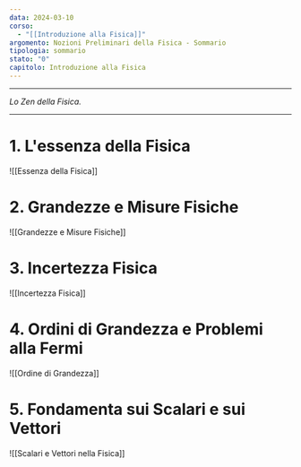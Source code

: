 ```yaml
---
data: 2024-03-10
corso:
  - "[[Introduzione alla Fisica]]"
argomento: Nozioni Preliminari della Fisica - Sommario
tipologia: sommario
stato: "0"
capitolo: Introduzione alla Fisica
---
```

- - -
*Lo Zen della Fisica.*
- - -
# 1. L'essenza della Fisica
![[Essenza della Fisica]]

# 2. Grandezze e Misure Fisiche
![[Grandezze e Misure Fisiche]]

# 3. Incertezza Fisica
![[Incertezza Fisica]]

# 4. Ordini di Grandezza e Problemi alla Fermi
![[Ordine di Grandezza]]

# 5. Fondamenta sui Scalari e sui Vettori
![[Scalari e Vettori nella Fisica]]
